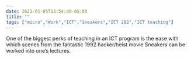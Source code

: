 ```yaml
---
date: 2021-01-05T13:54:40-05:00
title: ""
tags: ["micro","Work","ICT","Sneakers","ICT 202","ICT teaching"]
---
```

One of the biggest perks of teaching in an ICT program is the ease with which scenes from the fantastic 1992 hacker/heist movie Sneakers can be worked into one’s lectures.
